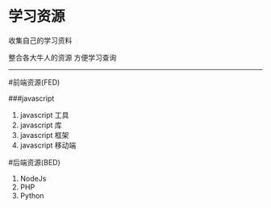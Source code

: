 学习资源
=============

收集自己的学习资料 

整合各大牛人的资源 方便学习查询 


-------------------

#前端资源(FED)

###javascript
  1. javascript 工具
  2. javascript 库
  3. javascript 框架
  4. javascript 移动端

#后端资源(BED)
  1. NodeJs
  2. PHP
  3. Python
